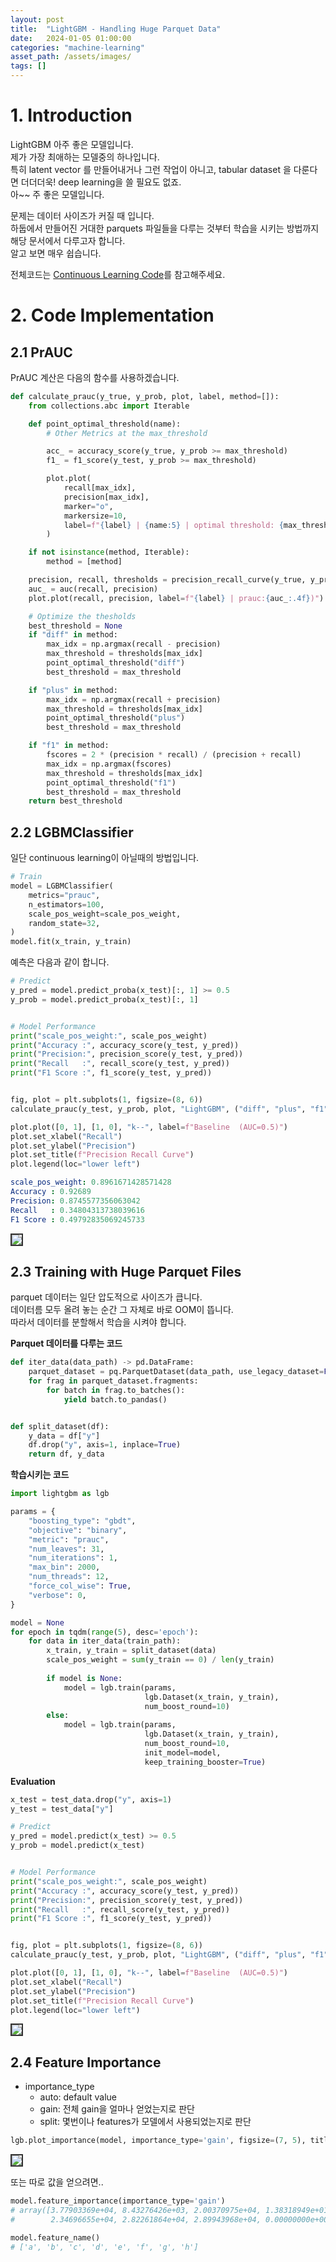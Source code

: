 ```yaml
---
layout: post
title:  "LightGBM - Handling Huge Parquet Data"
date:   2024-01-05 01:00:00
categories: "machine-learning"
asset_path: /assets/images/
tags: []
---
```


# 1. Introduction 

LightGBM 아주 좋은 모델입니다. <br> 
제가 가장 최애하는 모델중의 하나입니다. <br> 
특히 latent vector 를 만들어내거나 그런 작업이 아니고, tabular dataset 을 다룬다면 더더더욱! deep learning을 쓸 필요도 없죠.<br> 
아~~ 주 좋은 모델입니다. 

문제는 데이터 사이즈가 커질 때 입니다. <br> 
하둡에서 만들어진 거대한 parquets 파일들을 다루는 것부터 학습을 시키는 방법까지 해당 문서에서 다루고자 합니다.<br>
알고 보면 매우 쉽습니다. 

전체코드는 [Continuous Learning Code](https://github.com/AndersonJo/machine-learning/blob/master/302%20LightGBM/01%20Continuous%20Learning.ipyn)를 참고해주세요. 


# 2. Code Implementation



## 2.1 PrAUC 

PrAUC 계산은 다음의 함수를 사용하겠습니다.

```python
def calculate_prauc(y_true, y_prob, plot, label, method=[]):
    from collections.abc import Iterable

    def point_optimal_threshold(name):
        # Other Metrics at the max_threshold

        acc_ = accuracy_score(y_true, y_prob >= max_threshold)
        f1_ = f1_score(y_test, y_prob >= max_threshold)

        plot.plot(
            recall[max_idx],
            precision[max_idx],
            marker="o",
            markersize=10,
            label=f"{label} | {name:5} | optimal threshold: {max_threshold}",
        )

    if not isinstance(method, Iterable):
        method = [method]

    precision, recall, thresholds = precision_recall_curve(y_true, y_prob)
    auc_ = auc(recall, precision)
    plot.plot(recall, precision, label=f"{label} | prauc:{auc_:.4f})")

    # Optimize the thesholds
    best_threshold = None
    if "diff" in method:
        max_idx = np.argmax(recall - precision)
        max_threshold = thresholds[max_idx]
        point_optimal_threshold("diff")
        best_threshold = max_threshold

    if "plus" in method:
        max_idx = np.argmax(recall + precision)
        max_threshold = thresholds[max_idx]
        point_optimal_threshold("plus")
        best_threshold = max_threshold

    if "f1" in method:
        fscores = 2 * (precision * recall) / (precision + recall)
        max_idx = np.argmax(fscores)
        max_threshold = thresholds[max_idx]
        point_optimal_threshold("f1")
        best_threshold = max_threshold
    return best_threshold
```


## 2.2 LGBMClassifier

일단 continuous learning이 아닐때의 방법입니다. 

```python
# Train
model = LGBMClassifier(
    metrics="prauc",
    n_estimators=100,
    scale_pos_weight=scale_pos_weight,
    random_state=32,
)
model.fit(x_train, y_train)
```

예측은 다음과 같이 합니다. 

```python
# Predict
y_pred = model.predict_proba(x_test)[:, 1] >= 0.5
y_prob = model.predict_proba(x_test)[:, 1]


# Model Performance
print("scale_pos_weight:", scale_pos_weight)
print("Accuracy :", accuracy_score(y_test, y_pred))
print("Precision:", precision_score(y_test, y_pred))
print("Recall   :", recall_score(y_test, y_pred))
print("F1 Score :", f1_score(y_test, y_pred))


fig, plot = plt.subplots(1, figsize=(8, 6))
calculate_prauc(y_test, y_prob, plot, "LightGBM", ("diff", "plus", "f1"))

plot.plot([0, 1], [1, 0], "k--", label=f"Baseline  (AUC=0.5)")
plot.set_xlabel("Recall")
plot.set_ylabel("Precision")
plot.set_title(f"Precision Recall Curve")
plot.legend(loc="lower left")
```

```yaml
scale_pos_weight: 0.8961671428571428
Accuracy : 0.92689
Precision: 0.8745577356063042
Recall   : 0.34804313738039616
F1 Score : 0.49792835069245733
```

<img src="{{ page.asset_path }}lightgbm-normal-prauc.png" class="img-responsive img-rounded img-fluid center" style="border: 2px solid #333333">



## 2.3 Training with Huge Parquet Files

parquet 데이터는 일단 압도적으로 사이즈가 큽니다.<br> 
데이터름 모두 올려 놓는 순간 그 자체로 바로 OOM이 뜹니다.<br>
따라서 데이터를 분할해서 학습을 시켜야 합니다. 


**Parquet 데이터를 다루는 코드**

```python
def iter_data(data_path) -> pd.DataFrame:
    parquet_dataset = pq.ParquetDataset(data_path, use_legacy_dataset=False)
    for frag in parquet_dataset.fragments:
        for batch in frag.to_batches():
            yield batch.to_pandas()


def split_dataset(df):
    y_data = df["y"]
    df.drop("y", axis=1, inplace=True)
    return df, y_data
```

**학습시키는 코드**

```python
import lightgbm as lgb

params = {
    "boosting_type": "gbdt",
    "objective": "binary",
    "metric": "prauc",
    "num_leaves": 31,
    "num_iterations": 1,
    "max_bin": 2000,
    "num_threads": 12,
    "force_col_wise": True,
    "verbose": 0,
}

model = None
for epoch in tqdm(range(5), desc='epoch'):
    for data in iter_data(train_path):
        x_train, y_train = split_dataset(data)
        scale_pos_weight = sum(y_train == 0) / len(y_train)
    
        if model is None:
            model = lgb.train(params, 
                              lgb.Dataset(x_train, y_train), 
                              num_boost_round=10)
        else:
            model = lgb.train(params, 
                              lgb.Dataset(x_train, y_train), 
                              num_boost_round=10, 
                              init_model=model, 
                              keep_training_booster=True)
```

**Evaluation**

```python
x_test = test_data.drop("y", axis=1)
y_test = test_data["y"]

# Predict
y_pred = model.predict(x_test) >= 0.5
y_prob = model.predict(x_test)


# Model Performance
print("scale_pos_weight:", scale_pos_weight)
print("Accuracy :", accuracy_score(y_test, y_pred))
print("Precision:", precision_score(y_test, y_pred))
print("Recall   :", recall_score(y_test, y_pred))
print("F1 Score :", f1_score(y_test, y_pred))


fig, plot = plt.subplots(1, figsize=(8, 6))
calculate_prauc(y_test, y_prob, plot, "LightGBM", ("diff", "plus", "f1"))

plot.plot([0, 1], [1, 0], "k--", label=f"Baseline  (AUC=0.5)")
plot.set_xlabel("Recall")
plot.set_ylabel("Precision")
plot.set_title(f"Precision Recall Curve")
plot.legend(loc="lower left")
```

<img src="{{ page.asset_path }}lightgbm-parquet-prauc.png" class="img-responsive img-rounded img-fluid center" style="border: 2px solid #333333">


## 2.4 Feature Importance 

- importance_type
  - auto: default value 
  - gain: 전체 gain을 얼마나 얻었는지로 판단
  - split: 몇번이나 features가 모델에서 사용되었는지로 판단 

```python
lgb.plot_importance(model, importance_type='gain', figsize=(7, 5), title='gain feature importance')
```

<img src="{{ page.asset_path }}lightgbm-feature-importance.png" class="img-responsive img-rounded img-fluid center" style="border: 2px solid #333333">


또는 따로 값을 얻으려면.. 

```python
model.feature_importance(importance_type='gain')
# array([3.77903369e+04, 8.43276426e+03, 2.00370975e+04, 1.38318949e+01,
#        2.34696655e+04, 2.82261864e+04, 2.89943968e+04, 0.00000000e+00])

model.feature_name()
# ['a', 'b', 'c', 'd', 'e', 'f', 'g', 'h']
```